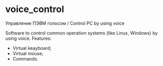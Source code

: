# voice_control
Управление ПЭВМ голосом / Control PC by using voice

Software to control common operation systems (like Linux, Windows) by using voice. 
Features: 
- Virtual keayboard; 
- Virtual mouse;
- Commands.
